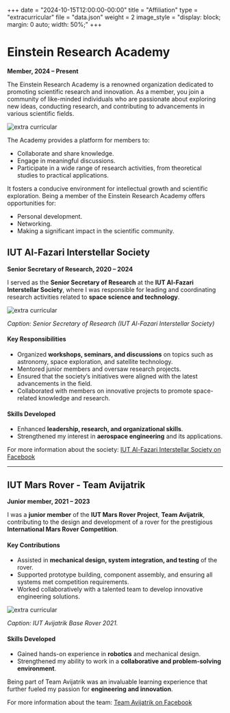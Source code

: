 +++
date = "2024-10-15T12:00:00-00:00"
title = "Affiliation"
type = "extracurricular"
file = "data.json"
weight = 2
image_style = "display: block; margin: 0 auto; width: 50%;"
+++

# Einstein Research Academy

**Member, 2024 – Present**

The Einstein Research Academy is a renowned organization dedicated to promoting scientific research and innovation. As a member, you join a community of like-minded individuals who are passionate about exploring new ideas, conducting research, and contributing to advancements in various scientific fields.

![extra curricular](../../../images/affiliation_3.jpg)

The Academy provides a platform for members to:
- Collaborate and share knowledge.
- Engage in meaningful discussions.
- Participate in a wide range of research activities, from theoretical studies to practical applications.

It fosters a conducive environment for intellectual growth and scientific exploration. Being a member of the Einstein Research Academy offers opportunities for:
- Personal development.
- Networking.
- Making a significant impact in the scientific community.


## IUT Al-Fazari Interstellar Society

**Senior Secretary of Research, 2020 – 2024**

I served as the **Senior Secretary of Research** at the **IUT Al-Fazari Interstellar Society**, where I was responsible for leading and coordinating research activities related to **space science and technology**.

![extra curricular](../../../images/affiliation_2.JPG)

*Caption: Senior Secretary of Research (IUT Al-Fazari Interstellar Society)*

#### Key Responsibilities
- Organized **workshops, seminars, and discussions** on topics such as astronomy, space exploration, and satellite technology.
- Mentored junior members and oversaw research projects.
- Ensured that the society’s initiatives were aligned with the latest advancements in the field.
- Collaborated with members on innovative projects to promote space-related knowledge and research.

#### Skills Developed
- Enhanced **leadership, research, and organizational skills**.
- Strengthened my interest in **aerospace engineering** and its applications.

For more information about the society: [IUT Al-Fazari Interstellar Society on Facebook](https://www.facebook.com/IUTFIS)

---

## IUT Mars Rover - Team Avijatrik

**Junior member, 2021 – 2023**

I was a **junior member** of the **IUT Mars Rover Project**, **Team Avijatrik**, contributing to the design and development of a rover for the prestigious **International Mars Rover Competition**.

#### Key Contributions
- Assisted in **mechanical design, system integration, and testing** of the rover.
- Supported prototype building, component assembly, and ensuring all systems met competition requirements.
- Worked collaboratively with a talented team to develop innovative engineering solutions.

![extra curricular](../../../images/affiliation_1.JPG)

*Caption: IUT Avijatrik Base Rover 2021.*

#### Skills Developed
- Gained hands-on experience in **robotics** and mechanical design.
- Strengthened my ability to work in a **collaborative and problem-solving environment**.

Being part of Team Avijatrik was an invaluable learning experience that further fueled my passion for **engineering and innovation**.

For more information about the team: [Team Avijatrik on Facebook](https://www.facebook.com/iutavijatrik)
